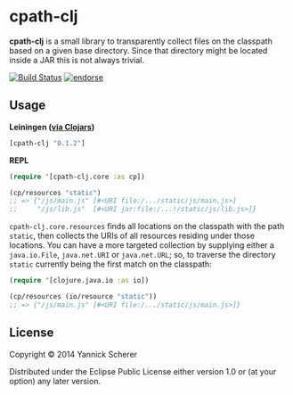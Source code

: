 # cpath-clj

__cpath-clj__ is a small library to transparently collect files on the classpath based on a
given base directory. Since that directory might be located inside a JAR this is not always
trivial.

[![Build Status](https://travis-ci.org/xsc/cpath-clj.svg?branch=master)](https://travis-ci.org/xsc/cpath-clj)
[![endorse](https://api.coderwall.com/xsc/endorsecount.png)](https://coderwall.com/xsc)

## Usage

__Leiningen ([via Clojars](https://clojars.org/cpath-clj))__

```clojure
[cpath-clj "0.1.2"]
```

__REPL__

```clojure
(require '[cpath-clj.core :as cp])

(cp/resources "static")
;; => {"/js/main.js" [#<URI file:/.../static/js/main.js>]
;;     "/js/lib.js"  [#<URI jar:file:/...!/static/js/lib.js>]}
```

`cpath-clj.core.resources` finds all locations on the classpath with the path `static`,
then collects the URIs of all resources residing under those locations. You can have a more
targeted collection by supplying either a `java.io.File`, `java.net.URI` or `java.net.URL`;
so, to traverse the directory `static` currently being the first match on the classpath:

```clojure
(require '[clojure.java.io :as io])

(cp/resources (io/resource "static"))
;; => {"/js/main.js" [#<URI file:/.../static/js/main.js>]}
```

## License

Copyright &copy; 2014 Yannick Scherer

Distributed under the Eclipse Public License either version 1.0 or (at
your option) any later version.

